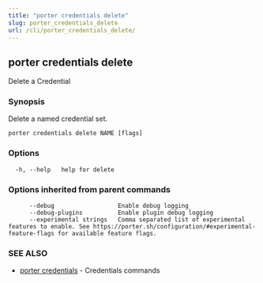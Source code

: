 ```yaml
---
title: "porter credentials delete"
slug: porter_credentials_delete
url: /cli/porter_credentials_delete/
---
```

## porter credentials delete

Delete a Credential

### Synopsis

Delete a named credential set.

```
porter credentials delete NAME [flags]
```

### Options

```
  -h, --help   help for delete
```

### Options inherited from parent commands

```
      --debug                  Enable debug logging
      --debug-plugins          Enable plugin debug logging
      --experimental strings   Comma separated list of experimental features to enable. See https://porter.sh/configuration/#experimental-feature-flags for available feature flags.
```

### SEE ALSO

* [porter credentials](/cli/porter_credentials/)	 - Credentials commands

